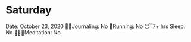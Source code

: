 # Saturday

Date: October 23, 2020
✍🏼Journaling: No
👟Running: No
😴7+ hrs Sleep: No
🧘🏽‍♀️Meditation: No